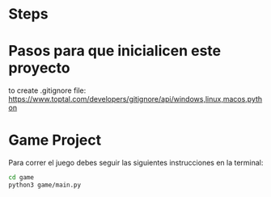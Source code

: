 # Steps

# Pasos para que inicialicen este proyecto

to create .gitignore file:
https://www.toptal.com/developers/gitignore/api/windows,linux,macos,python

# Game Project

Para correr el juego debes seguir las siguientes instrucciones en la terminal:

```sh
cd game
python3 game/main.py
```
